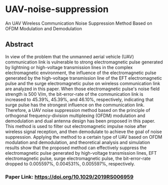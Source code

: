 # UAV-noise-suppression
An UAV Wireless Communication Noise Suppression Method Based on OFDM Modulation and Demodulation

## Abstract

In view of the problem that the unmanned aerial vehicle (UAV) communication link is vulnerable to strong electromagnetic pulse generated by lightning or high-voltage transmission lines in the complex electromagnetic environment, the influence of the electromagnetic pulse generated by the high-voltage transmission line of the EFT electromagnetic pulse and the surge electromagnetic pulse on wireless communication link are analyzed in this paper. When those electromagnetic pulse's noise field strength is 500 V/m, the bit-error-rate of the communication link is increased to 45.39%, 45.39%, and 46.10%, respectively, indicating that surge pulse has the strongest influence on the communication link. Therefore, a UAV noise suppression method based on the principle of orthogonal frequency-division multiplexing (OFDM) modulation and demodulation and dual antenna design has been proposed in this paper. This method is used to filter out electromagnetic impulse noise after wireless signal reception, and then demodulate to achieve the goal of noise suppression. Applying the method to a certain type of UAV based on OFDM modulation and demodulation, and theoretical analysis and simulation results show that the proposed method can effectively suppress the electromagnetic pulse generated by high-voltage transmission lines, EFT electromagnetic pulse, surge electromagnetic pulse, the bit-error-rate dropped to 0.005597%, 0.004531%, 0.005597%, respectively.

### Paper Link:  https://doi.org/10.1029/2019RS006959
